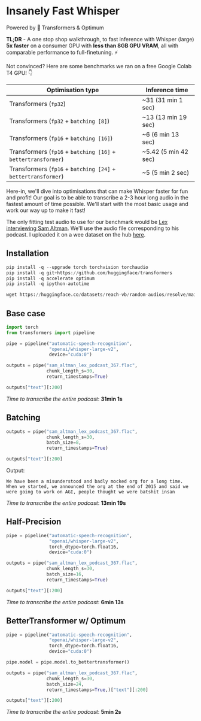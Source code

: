 # Insanely Fast Whisper

Powered by 🤗 Transformers & Optimum

**TL;DR** - A one stop shop walkthrough, to fast inference with Whisper (large) **5x faster** on a consumer GPU with **less than 8GB GPU VRAM**, all with comparable performance to full-finetuning. ⚡️

Not convinced? Here are some benchmarks we ran on a free Google Colab T4 GPU! 👇

| Optimisation type    | Inference time |
|------------------|------------------|
| Transformers (`fp32`)             | ~31 (31 min 1 sec)             |
| Transformers (`fp32` + `batching [8]`)           | ~13 (13 min 19 sec)             |
| Transformers (`fp16` + `batching [16]`) | ~6 (6 min 13 sec)             |
| Transformers (`fp16` + `batching [16]` + `bettertransformer`) | ~5.42 (5 min 42 sec)            |
| Transformers (`fp16` + `batching [24]` + `bettertransformer`) | ~5 (5 min 2 sec)            |

Here-in, we'll dive into optimisations that can make Whisper faster for fun and profit! Our goal is to be able to transcribe a 2-3 hour long audio in the fastest amount of time possible. We'll start with the most basic usage and work our way up to make it fast!

The only fitting test audio to use for our benchmark would be [Lex interviewing Sam Altman](https://www.youtube.com/watch?v=L_Guz73e6fw&t=8s). We'll use the audio file corresponding to his podcast. I uploaded it on a wee dataset on the hub [here](https://huggingface.co/datasets/reach-vb/random-audios/blob/main/sam_altman_lex_podcast_367.flac).

## Installation

```python
pip install -q --upgrade torch torchvision torchaudio
pip install -q git+https://github.com/huggingface/transformers
pip install -q accelerate optimum
pip install -q ipython-autotime
```

```python
wget https://huggingface.co/datasets/reach-vb/random-audios/resolve/main/sam_altman_lex_podcast_367.flac
```

## Base case

```python
import torch
from transformers import pipeline

pipe = pipeline("automatic-speech-recognition",
                "openai/whisper-large-v2",
                device="cuda:0")
```

```python
outputs = pipe("sam_altman_lex_podcast_367.flac", 
               chunk_length_s=30,
               return_timestamps=True)

outputs["text"][:200]
```

*Time to transcribe the entire podcast*: **31min 1s**

## Batching

```python
outputs = pipe("sam_altman_lex_podcast_367.flac", 
               chunk_length_s=30,
               batch_size=8,
               return_timestamps=True)

outputs["text"][:200]
```

Output:
```
We have been a misunderstood and badly mocked org for a long time. When we started, we announced the org at the end of 2015 and said we were going to work on AGI, people thought we were batshit insan
```

*Time to transcribe the entire podcast*: **13min 19s**

## Half-Precision

```python
pipe = pipeline("automatic-speech-recognition",
                "openai/whisper-large-v2",
                torch_dtype=torch.float16,
                device="cuda:0")                
```

```python
outputs = pipe("sam_altman_lex_podcast_367.flac",
               chunk_length_s=30,
               batch_size=16,
               return_timestamps=True)

outputs["text"][:200]
```

*Time to transcribe the entire podcast*: **6min 13s**

## BetterTransformer w/ Optimum

```python
pipe = pipeline("automatic-speech-recognition",
                "openai/whisper-large-v2",
                torch_dtype=torch.float16,
                device="cuda:0")

pipe.model = pipe.model.to_bettertransformer()
```

```python
outputs = pipe("sam_altman_lex_podcast_367.flac",
               chunk_length_s=30,
               batch_size=24,
               return_timestamps=True,)["text"][:200]

outputs["text"][:200]
```

*Time to transcribe the entire podcast*: **5min 2s**